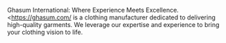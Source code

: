 Ghasum International: Where Experience Meets Excellence.
<https://ghasum.com/ is a clothing manufacturer dedicated to delivering high-quality garments. We leverage our expertise and experience to bring your clothing vision to life.

